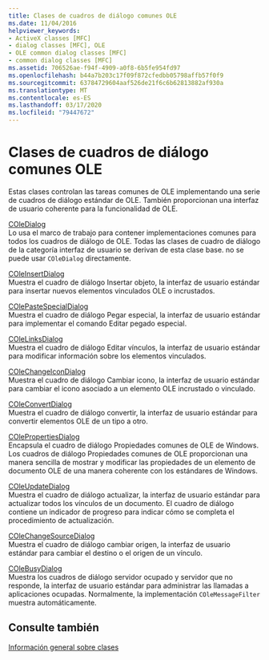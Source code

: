 ```yaml
---
title: Clases de cuadros de diálogo comunes OLE
ms.date: 11/04/2016
helpviewer_keywords:
- ActiveX classes [MFC]
- dialog classes [MFC], OLE
- OLE common dialog classes [MFC]
- common dialog classes [MFC]
ms.assetid: 706526ae-f94f-4909-a0f8-6b5fe954fd97
ms.openlocfilehash: b44a7b203c17f09f872cfedbb05798affb57f0f9
ms.sourcegitcommit: 63784729604aaf526de21f6c6b62813882af930a
ms.translationtype: MT
ms.contentlocale: es-ES
ms.lasthandoff: 03/17/2020
ms.locfileid: "79447672"
---
```

# <a name="ole-common-dialog-classes"></a>Clases de cuadros de diálogo comunes OLE

Estas clases controlan las tareas comunes de OLE implementando una serie de cuadros de diálogo estándar de OLE. También proporcionan una interfaz de usuario coherente para la funcionalidad de OLE.

[COleDialog](../mfc/reference/coledialog-class.md)<br/>
Lo usa el marco de trabajo para contener implementaciones comunes para todos los cuadros de diálogo de OLE. Todas las clases de cuadro de diálogo de la categoría interfaz de usuario se derivan de esta clase base. no se puede usar `COleDialog` directamente.

[COleInsertDialog](../mfc/reference/coleinsertdialog-class.md)<br/>
Muestra el cuadro de diálogo Insertar objeto, la interfaz de usuario estándar para insertar nuevos elementos vinculados OLE o incrustados.

[COlePasteSpecialDialog](../mfc/reference/colepastespecialdialog-class.md)<br/>
Muestra el cuadro de diálogo Pegar especial, la interfaz de usuario estándar para implementar el comando Editar pegado especial.

[COleLinksDialog](../mfc/reference/colelinksdialog-class.md)<br/>
Muestra el cuadro de diálogo Editar vínculos, la interfaz de usuario estándar para modificar información sobre los elementos vinculados.

[COleChangeIconDialog](../mfc/reference/colechangeicondialog-class.md)<br/>
Muestra el cuadro de diálogo Cambiar icono, la interfaz de usuario estándar para cambiar el icono asociado a un elemento OLE incrustado o vinculado.

[COleConvertDialog](../mfc/reference/coleconvertdialog-class.md)<br/>
Muestra el cuadro de diálogo convertir, la interfaz de usuario estándar para convertir elementos OLE de un tipo a otro.

[COlePropertiesDialog](../mfc/reference/colepropertiesdialog-class.md)<br/>
Encapsula el cuadro de diálogo Propiedades comunes de OLE de Windows. Los cuadros de diálogo Propiedades comunes de OLE proporcionan una manera sencilla de mostrar y modificar las propiedades de un elemento de documento OLE de una manera coherente con los estándares de Windows.

[COleUpdateDialog](../mfc/reference/coleupdatedialog-class.md)<br/>
Muestra el cuadro de diálogo actualizar, la interfaz de usuario estándar para actualizar todos los vínculos de un documento. El cuadro de diálogo contiene un indicador de progreso para indicar cómo se completa el procedimiento de actualización.

[COleChangeSourceDialog](../mfc/reference/colechangesourcedialog-class.md)<br/>
Muestra el cuadro de diálogo cambiar origen, la interfaz de usuario estándar para cambiar el destino o el origen de un vínculo.

[COleBusyDialog](../mfc/reference/colebusydialog-class.md)<br/>
Muestra los cuadros de diálogo servidor ocupado y servidor que no responde, la interfaz de usuario estándar para administrar las llamadas a aplicaciones ocupadas. Normalmente, la implementación `COleMessageFilter` muestra automáticamente.

## <a name="see-also"></a>Consulte también

[Información general sobre clases](../mfc/class-library-overview.md)
